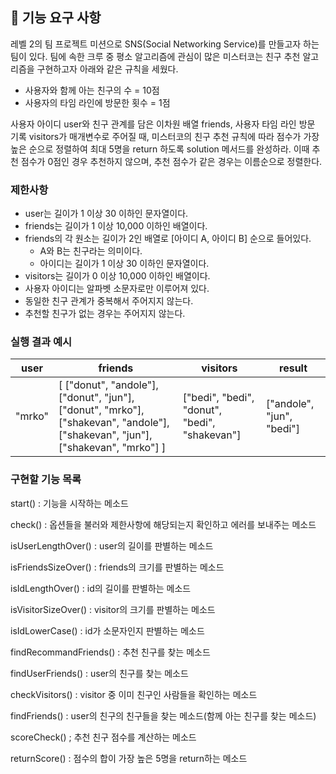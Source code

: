## 🚀 기능 요구 사항

레벨 2의 팀 프로젝트 미션으로 SNS(Social Networking Service)를 만들고자 하는 팀이 있다. 팀에 속한 크루 중 평소 알고리즘에 관심이 많은 미스터코는 친구 추천 알고리즘을 구현하고자 아래와 같은 규칙을 세웠다.
- 사용자와 함께 아는 친구의 수 = 10점 
- 사용자의 타임 라인에 방문한 횟수 = 1점

사용자 아이디 user와 친구 관계를 담은 이차원 배열 friends, 사용자 타임 라인 방문 기록 visitors가 매개변수로 주어질 때, 미스터코의 친구 추천 규칙에 따라 점수가 가장 높은 순으로 정렬하여 최대 5명을 return 하도록 solution 메서드를 완성하라. 이때 추천 점수가 0점인 경우 추천하지 않으며, 추천 점수가 같은 경우는 이름순으로 정렬한다.

### 제한사항

- user는 길이가 1 이상 30 이하인 문자열이다.
- friends는 길이가 1 이상 10,000 이하인 배열이다.
- friends의 각 원소는 길이가 2인 배열로 [아이디 A, 아이디 B] 순으로 들어있다.
  - A와 B는 친구라는 의미이다.
  - 아이디는 길이가 1 이상 30 이하인 문자열이다.
- visitors는 길이가 0 이상 10,000 이하인 배열이다.
- 사용자 아이디는 알파벳 소문자로만 이루어져 있다.
- 동일한 친구 관계가 중복해서 주어지지 않는다.
- 추천할 친구가 없는 경우는 주어지지 않는다.

### 실행 결과 예시

| user   | friends                                                                                                                         | visitors                                      | result                    |
| ------ | ------------------------------------------------------------------------------------------------------------------------------- | --------------------------------------------- | ------------------------- |
| "mrko" | [ ["donut", "andole"], ["donut", "jun"], ["donut", "mrko"], ["shakevan", "andole"], ["shakevan", "jun"], ["shakevan", "mrko"] ] | ["bedi", "bedi", "donut", "bedi", "shakevan"] | ["andole", "jun", "bedi"] |

### 구현할 기능 목록

start()
: 기능을 시작하는 메소드

check()
: 옵션들을 불러와 제한사항에 해당되는지 확인하고 에러를 보내주는 메소드

isUserLengthOver()
: user의 길이를 판별하는 메소드

isFriendsSizeOver()
: friends의 크기를 판별하는 메소드

isIdLengthOver()
: id의 길이를 판별하는 메소드

isVisitorSizeOver()
: visitor의 크기를 판별하는 메소드

isIdLowerCase()
: id가 소문자인지 판별하는 메소드

findRecommandFriends()
: 추천 친구를 찾는 메소드

findUserFriends()
: user의 친구를 찾는 메소드

checkVisitors()
: visitor 중 이미 친구인 사람들을 확인하는 메소드

findFriends()
: user의 친구의 친구들을 찾는 메소드(함께 아는 친구를 찾는 메소드)

scoreCheck()
; 추천 친구 점수를 계산하는 메소드

returnScore()
: 점수의 합이 가장 높은 5명을 return하는 메소드